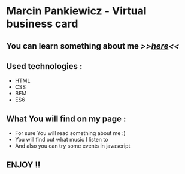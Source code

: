 # Marcin Pankiewicz - Virtual business card 
## You can learn something about me _>>[here](https://marcin-pankiewicz.github.io/homepage/)<<_
## Used technologies :
- HTML
- CSS
- BEM
- ES6
## What You will find on my page :
- For sure You will read something about me :)
- You will find out what music I listen to
- And also you can try some events in javascript
## ENJOY !!
